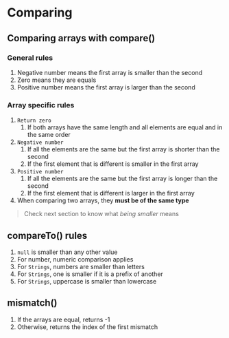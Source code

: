 # Comparing

## Comparing arrays with compare()

### General rules

1. Negative number means the first array is smaller than the second
2. Zero means they are equals
3. Positive number means the first array is larger than the second

### Array specific rules

1. `Return zero`
   1. If both arrays have the same length and all elements are equal and in the same order
2. `Negative number`
   1. If all the elements are the same but the first array is shorter than the second
   2. If the first element that is different is smaller in the first array
3. `Positive number`
   1. If all the elements are the same but the first array is longer than the second
   2. If the first element that is different is larger in the first array
4. When comparing two arrays, they **must be of the same type**

> Check next section to know what *being smaller* means

## compareTo() rules

1. `null` is smaller than any other value
2. For number, numeric comparison applies
3. For `Strings`, numbers are smaller than letters
4. For `Strings`, one is smaller if it is a prefix of another
5. For `Strings`, uppercase is smaller than lowercase

## mismatch()

1. If the arrays are equal, returns -1
2. Otherwise, returns the index of the first mismatch
